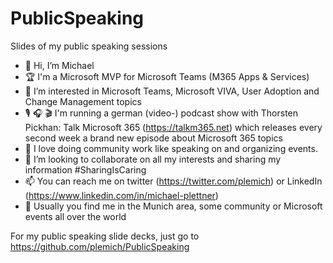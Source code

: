 # PublicSpeaking
Slides of my public speaking sessions

- 👋 Hi, I’m Michael
- 🏆 I'm a Microsoft MVP for Microsoft Teams (M365 Apps & Services)
- 👀 I’m interested in Microsoft Teams, Microsoft VIVA, User Adoption and Change Management topics
- 🎙 🎧 🎬 I'm running a german (video-) podcast show with Thorsten Pickhan: Talk Microsoft 365 (https://talkm365.net) which releases every second week a brand new episode about Microsoft 365 topics
- 🎯 I love doing community work like speaking on and organizing events.
- 💞️ I’m looking to collaborate on all my interests and sharing my information #SharingIsCaring
- 📫 You can reach me on twitter (https://twitter.com/plemich) or LinkedIn (https://www.linkedin.com/in/michael-plettner)
- 📍 Usually you find me in the Munich area, some community or Microsoft events all over the world 

For my public speaking slide decks, just go to https://github.com/plemich/PublicSpeaking


